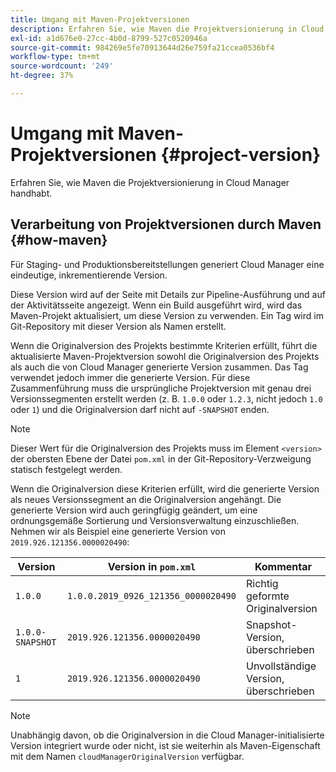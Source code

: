 ```yaml
---
title: Umgang mit Maven-Projektversionen
description: Erfahren Sie, wie Maven die Projektversionierung in Cloud Manager handhabt.
exl-id: a1d676e0-27cc-4b0d-8799-527c0520946a
source-git-commit: 984269e5fe70913644d26e759fa21ccea0536bf4
workflow-type: tm+mt
source-wordcount: '249'
ht-degree: 37%

---
```



# Umgang mit Maven-Projektversionen {#project-version}

Erfahren Sie, wie Maven die Projektversionierung in Cloud Manager handhabt.

## Verarbeitung von Projektversionen durch Maven {#how-maven}

Für Staging- und Produktionsbereitstellungen generiert Cloud Manager eine eindeutige, inkrementierende Version.

Diese Version wird auf der Seite mit Details zur Pipeline-Ausführung und auf der Aktivitätsseite angezeigt. Wenn ein Build ausgeführt wird, wird das Maven-Projekt aktualisiert, um diese Version zu verwenden. Ein Tag wird im Git-Repository mit dieser Version als Namen erstellt.

Wenn die Originalversion des Projekts bestimmte Kriterien erfüllt, führt die aktualisierte Maven-Projektversion sowohl die Originalversion des Projekts als auch die von Cloud Manager generierte Version zusammen. Das Tag verwendet jedoch immer die generierte Version. Für diese Zusammenführung muss die ursprüngliche Projektversion mit genau drei Versionssegmenten erstellt werden (z. B. `1.0.0` oder `1.2.3`, nicht jedoch `1.0` oder `1`) und die Originalversion darf nicht auf `-SNAPSHOT` enden.

>[!NOTE]
>
>Dieser Wert für die Originalversion des Projekts muss im Element `<version>` der obersten Ebene der Datei `pom.xml` in der Git-Repository-Verzweigung statisch festgelegt werden.

Wenn die Originalversion diese Kriterien erfüllt, wird die generierte Version als neues Versionssegment an die Originalversion angehängt. Die generierte Version wird auch geringfügig geändert, um eine ordnungsgemäße Sortierung und Versionsverwaltung einzuschließen. Nehmen wir als Beispiel eine generierte Version von `2019.926.121356.0000020490`:

| Version | Version in `pom.xml` | Kommentar |
| --- | --- | --- |
| `1.0.0` | `1.0.0.2019_0926_121356_0000020490` | Richtig geformte Originalversion |
| `1.0.0-SNAPSHOT` | `2019.926.121356.0000020490` | Snapshot-Version, überschrieben |
| `1` | `2019.926.121356.0000020490` | Unvollständige Version, überschrieben |

>[!NOTE]
>
>Unabhängig davon, ob die Originalversion in die Cloud Manager-initialisierte Version integriert wurde oder nicht, ist sie weiterhin als Maven-Eigenschaft mit dem Namen `cloudManagerOriginalVersion` verfügbar.
